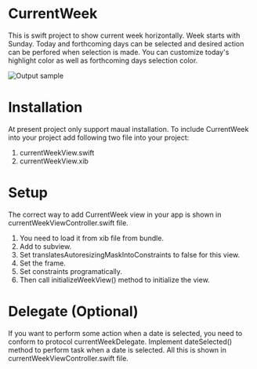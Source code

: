 # CurrentWeek

This is swift project to show current week horizontally. Week starts with Sunday. Today and forthcoming days can be selected and desired action can be perfored when selection is made. You can customize today's highlight color as well as forthcoming days selection color.

![Output sample](https://github.com/skelkar1/CurrentWeek/blob/master/CurrentWeek.gif)

# Installation
At present project only support maual installation. To include CurrentWeek into your project add following two file into your project:
  1. currentWeekView.swift
  2. currentWeekView.xib

# Setup
The correct way to add CurrentWeek view in your app is shown in currentWeekViewController.swift file. 
  1. You need to load it from xib file from bundle.
  2. Add to subview.
  3. Set translatesAutoresizingMaskIntoConstraints to false for this view.
  4. Set the frame.
  5. Set constraints programatically.
  6. Then call initializeWeekView() method to initialize the view.
  
# Delegate (Optional)
If you want to perform some action when a date is selected, you need to conform to protocol currentWeekDelegate. Implement dateSelected() method to perform task when a date is selected. All this is shown in currentWeekViewController.swift file. 
